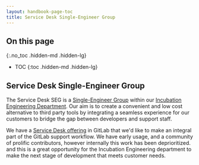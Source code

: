 ```yaml
---
layout: handbook-page-toc
title: Service Desk Single-Engineer Group
---
```


## On this page
{:.no_toc .hidden-md .hidden-lg}

- TOC
{:toc .hidden-md .hidden-lg}

## Service Desk Single-Engineer Group

The Service Desk SEG is a [Single-Engineer Group](/company/team/structure/#single-engineer-groups) within our [Incubation Engineering Department](/handbook/engineering/incubation/).  Our aim is to create a convenient and low cost alternative to third party tools by integrating a seamless experience for our customers to bridge the gap between developers and support staff.

We have a [Service Desk offering](https://about.gitlab.com/direction/plan/certify/#service-desk) in GitLab that we'd like to make an integral part of the GitLab support workflow.  We have early usage, and a community of prolific contributors, however internally this work has been deprioritized. and this is a great opportunity for the Incubation Engineering department to make the next stage of development that meets customer needs.
